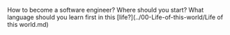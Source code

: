 How to become a software engineer?
Where should you start?
What language should you learn first in this [life?](../00-Life-of-this-world/Life of this world.md)